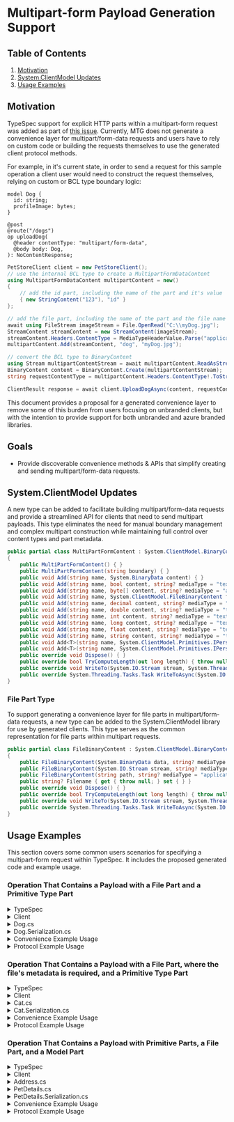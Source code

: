 # Multipart-form Payload Generation Support

## Table of Contents

1. [Motivation](#motivation)
2. [System.ClientModel Updates](#systemclientmodel-updates)
3. [Usage Examples](#usage-examples)

## Motivation

TypeSpec support for explicit HTTP parts within a multipart-form request was added as part of [this issue](https://github.com/microsoft/TypeSpec/issues/3046). Currently, MTG does not generate a convenience layer for multipart/form-data requests and users have to rely on custom code or building the requests themselves to use the generated client protocol methods.

For example, in it's current state, in order to send a request for this sample operation a client user would need to construct the request themselves, relying on custom or BCL type boundary logic:

```tsp
model Dog {
  id: string;
  profileImage: bytes;
}

@post
@route("/dogs")
op uploadDog(
  @header contentType: "multipart/form-data",
  @body body: Dog,
): NoContentResponse;
```

```csharp
PetStoreClient client = new PetStoreClient();
// use the internal BCL type to create a MultipartFormDataContent
using MultipartFormDataContent multipartContent = new()
{
    // add the id part, including the name of the part and it's value
    { new StringContent("123"), "id" }
};

// add the file part, including the name of the part and the file name
await using FileStream imageStream = File.OpenRead("C:\\myDog.jpg");
StreamContent streamContent = new StreamContent(imageStream);
streamContent.Headers.ContentType = MediaTypeHeaderValue.Parse("application/octet-stream");
multipartContent.Add(streamContent, "dog", "myDog.jpg");

// convert the BCL type to BinaryContent
using Stream multipartContentStream = await multipartContent.ReadAsStreamAsync();
BinaryContent content = BinaryContent.Create(multipartContentStream);
string requestContentType = multipartContent.Headers.ContentType!.ToString();

ClientResult response = await client.UploadDogAsync(content, requestContentType);
```

This document provides a proposal for a generated convenience layer to remove some of this burden from users focusing on unbranded clients,
but with the intention to provide support for both unbranded and azure branded libraries.

## Goals

- Provide discoverable convenience methods & APIs that simplify creating and sending multipart/form-data requests.

## System.ClientModel Updates

A new type can be added to facilitate building multipart/form-data requests and provide a streamlined API for clients that need to send multipart payloads. This type eliminates the need for manual boundary management and complex multipart construction while maintaining full control over content types and part metadata.

```c#
public partial class MultiPartFormContent : System.ClientModel.BinaryContent
{
    public MultiPartFormContent() { }
    public MultiPartFormContent(string boundary) { }
    public void Add(string name, System.BinaryData content) { }
    public void Add(string name, bool content, string? mediaType = "text/plain") { }
    public void Add(string name, byte[] content, string? mediaType = "application/octet-stream") { }
    public void Add(string name, System.ClientModel.FileBinaryContent fileContent) { }
    public void Add(string name, decimal content, string? mediaType = "text/plain") { }
    public void Add(string name, double content, string? mediaType = "text/plain") { }
    public void Add(string name, int content, string? mediaType = "text/plain") { }
    public void Add(string name, long content, string? mediaType = "text/plain") { }
    public void Add(string name, float content, string? mediaType = "text/plain") { }
    public void Add(string name, string content, string? mediaType = "text/plain") { }
    public void Add<T>(string name, System.ClientModel.Primitives.IPersistableModel<T> model) { }
    public void Add<T>(string name, System.ClientModel.Primitives.IPersistableModel<T> model, System.ClientModel.Primitives.ModelReaderWriterOptions? options = null, System.ClientModel.Primitives.ModelReaderWriterContext? context = null, string? mediaType = null) { }
    public override void Dispose() { }
    public override bool TryComputeLength(out long length) { throw null; }
    public override void WriteTo(System.IO.Stream stream, System.Threading.CancellationToken cancellationToken = default(System.Threading.CancellationToken)) { }
    public override System.Threading.Tasks.Task WriteToAsync(System.IO.Stream stream, System.Threading.CancellationToken cancellationToken = default(System.Threading.CancellationToken)) { throw null; }
}
```

### File Part Type

To support generating a convenience layer for file parts in multipart/form-data requests, a new type can be added to the System.ClientModel library for use by generated clients. This type serves as the common representation for file parts within multipart requests.

```csharp
public partial class FileBinaryContent : System.ClientModel.BinaryContent
{
    public FileBinaryContent(System.BinaryData data, string? mediaType = "application/octet-stream") { }
    public FileBinaryContent(System.IO.Stream stream, string? mediaType = "application/octet-stream") { }
    public FileBinaryContent(string path, string? mediaType = "application/octet-stream") { }
    public string? Filename { get { throw null; } set { } }
    public override void Dispose() { }
    public override bool TryComputeLength(out long length) { throw null; }
    public override void WriteTo(System.IO.Stream stream, System.Threading.CancellationToken cancellationToken = default(System.Threading.CancellationToken)) { }
    public override System.Threading.Tasks.Task WriteToAsync(System.IO.Stream stream, System.Threading.CancellationToken cancellationToken = default(System.Threading.CancellationToken)) { throw null; }
}
```

</details>

## Usage Examples

This section covers some common users scenarios for specifying a multipart-form request within TypeSpec. It includes the proposed generated code and example usage.

### Operation That Contains a Payload with a File Part and a Primitive Type Part

<details>
<summary>TypeSpec</summary>

```tsp
model Dog {
  id: HttpPart<string>;
  profileImage: HttpPart<File>; // File is a TypeSpec library model type
}

@post
@route("/dogs")
op uploadDog(
  @header contentType: "multipart/form-data",
  @multipartBody body: Dog,
): NoContentResponse;
```

</details>

<details>
<summary>Client</summary>

```c#
// Protocol methods
 public virtual ClientResult UploadDog(BinaryContent content, string contentType, RequestOptions options = null)
 {
     Argument.AssertNotNull(content, nameof(content));
     Argument.AssertNotNull(contentType, nameof(contentType));

     using PipelineMessage message = CreateUploadDogRequest(content, contentType, options);
     return ClientResult.FromResponse(Pipeline.ProcessMessage(message, options));
 }

 public virtual async Task<ClientResult> UploadDogAsync(BinaryContent content, string contentType, RequestOptions options = null)
 {
     Argument.AssertNotNull(content, nameof(content));
     Argument.AssertNotNull(contentType, nameof(contentType));

     using PipelineMessage message = CreateUploadDogRequest(content, contentType, options);
     return ClientResult.FromResponse(await Pipeline.ProcessMessageAsync(message, options).ConfigureAwait(false));
 }

// Convenience methods
public virtual async Task<ClientResult> UploadDogAsync(Dog body, CancellationToken cancellationToken = default)
{
    Argument.AssertNotNull(body, nameof(body));

    using MultiPartFormContent content = body.ToMultipartContent();
    return await UploadDogAsync(content, content.MediaType, cancellationToken.CanBeCanceled ? new RequestOptions { CancellationToken = cancellationToken } : null).ConfigureAwait(false);
}

public virtual ClientResult UploadDog(Dog body, CancellationToken cancellationToken = default)
{
    Argument.AssertNotNull(body, nameof(body));

    using MultiPartFormContent content = body.ToMultipartContent();
    return UploadDog(content, content.MediaType, cancellationToken.CanBeCanceled ? new RequestOptions { CancellationToken = cancellationToken } : null);
}
```

</details>

<details>
<summary>Dog.cs</summary>

```c#
public partial class Dog
{
    public Dog(string id, string profileImagePath)
    {
        Argument.AssertNotNull(id, nameof(id));
        Argument.AssertNotNull(profileImagePath, nameof(profileImagePath));

        Id = id;
        ProfileImage = new(profileImagePath);

    }
    public Dog(string id, Stream profileImage)
    {
        Argument.AssertNotNull(id, nameof(id));
        Argument.AssertNotNull(profileImage, nameof(profileImage));

        Id = id;
        ProfileImage = new(profileImage);
    }

    public Dog(string id, BinaryData profileImage)
    {
        Argument.AssertNotNull(id, nameof(id));
        Argument.AssertNotNull(profileImage, nameof(profileImage));

        Id = id;
        ProfileImage = new(profileImage);
    }

    public Dog(string id, FileBinaryContent profileImage)
    {
        Argument.AssertNotNull(id, nameof(id));
        Argument.AssertNotNull(profileImage, nameof(profileImage));

        Id = id;
        ProfileImage = profileImage;
    }

    public string Id { get; }
    public FileBinaryContent ProfileImage { get; }
}
```

</details>

<details>
<summary>Dog.Serialization.cs</summary>

```c#
public partial class Dog
{
    internal Dog()
    {
    }

    public partial class Dog
    {

        internal MultiPartFormContent ToMultipartContent()
        {
            MultiPartFormContent content = new();
            content.Add("id", Id);
            content.Add("profileImage", ProfileImage);
            
            return content;
        }
    }
}

```

</details>

<details>
<summary>Convenience Example Usage</summary>

```csharp
PetStoreClient client = new PetStoreClient();

Dog dog = new Dog("123", "C:\\myDog.jpg");
ClientResult response = await client.UploadDogAsync(dog);
```

</details>

<details>
<summary>Protocol Example Usage</summary>

```csharp
 PetStoreClient client = new PetStoreClient();

 using MultiPartFormContent content = new();
 content.Add("id", "123");
 content.Add("profileImage", new FileBinaryContent("C:\\myDog.jpg"));

 ClientResult response = await client.UploadDogAsync(content, content.MediaType);
```

</details>

### Operation That Contains a Payload with a File Part, where the file's metadata is required, and a Primitive Type Part

<details>
<summary>TypeSpec</summary>

```tsp
model Cat {
  id: HttpPart<string>;
  profileImage: HttpPart<FileRequiredMetaData>;
}

// filename and contentType are required. File is a TypeSpec library model type
model FileRequiredMetaData extends File {
  filename: string;
  contentType: string;
}

@post
@route("/cats")
op uploadCat(
  @header contentType: "multipart/form-data",
  @multipartBody body: Cat,
): NoContentResponse;
```

</details>

<details>
<summary>Client</summary>

```c#
// Protocol methods
 public virtual ClientResult UploadCat(BinaryContent content, string contentType, RequestOptions options = null)
 {
     Argument.AssertNotNull(content, nameof(content));
     Argument.AssertNotNull(contentType, nameof(contentType));

     using PipelineMessage message = CreateUploadCatRequest(content, contentType, options);
     return ClientResult.FromResponse(Pipeline.ProcessMessage(message, options));
 }

 public virtual async Task<ClientResult> UploadCatAsync(BinaryContent content, string contentType, RequestOptions options = null)
 {
     Argument.AssertNotNull(content, nameof(content));
     Argument.AssertNotNull(contentType, nameof(contentType));

     using PipelineMessage message = CreateUploadCatRequest(content, contentType, options);
     return ClientResult.FromResponse(await Pipeline.ProcessMessageAsync(message, options).ConfigureAwait(false));
 }

// Convenience methods
public virtual ClientResult UploadCat(Cat body, CancellationToken cancellationToken = default)
{
    Argument.AssertNotNull(body, nameof(body));

    using MultiPartFormContent content = body.ToMultipartContent();
    return UploadCat(content, content.MediaType, cancellationToken.CanBeCanceled ? new RequestOptions { CancellationToken = cancellationToken } : null);
}

public virtual async Task<ClientResult> UploadCatAsync(Cat body, CancellationToken cancellationToken = default)
{
    Argument.AssertNotNull(body, nameof(body));

    using MultiPartFormContent content = body.ToMultipartContent();
    return await UploadCatAsync(content, content.MediaType, cancellationToken.CanBeCanceled ? new RequestOptions { CancellationToken = cancellationToken } : null).ConfigureAwait(false);
}
```

</details>

<details>
<summary>Cat.cs</summary>

```c#
public partial class Cat
{
    public Cat(string id, string filename, string contentType, string profileImagePath)
    {
        Argument.AssertNotNullOrEmpty(id, nameof(id));
        Argument.AssertNotNullOrEmpty(filename, nameof(filename));
        Argument.AssertNotNullOrEmpty(contentType, nameof(contentType));
        Argument.AssertNotNullOrEmpty(profileImagePath, nameof(profileImagePath));

        ProfileImage = new(profileImagePath, contentType)
        {
            Filename = filename,
        };

    }
    public Cat(string id, string filename, string contentType, Stream profileImage)
    {
        Argument.AssertNotNullOrEmpty(id, nameof(id));
        Argument.AssertNotNullOrEmpty(filename, nameof(filename));
        Argument.AssertNotNullOrEmpty(contentType, nameof(contentType));
        Argument.AssertNotNull(profileImage, nameof(profileImage));

        ProfileImage = new(profileImage, contentType)
        {
            Filename = filename,
        };
    }

    public Cat(string id, string filename, string contentType, BinaryData profileImage)
    {
        Argument.AssertNotNullOrEmpty(id, nameof(id));
        Argument.AssertNotNullOrEmpty(filename, nameof(filename));
        Argument.AssertNotNullOrEmpty(contentType, nameof(contentType));
        Argument.AssertNotNull(profileImage, nameof(profileImage));

        ProfileImage = new(profileImage, contentType)
        {
            Filename = filename,
        };
    }

    public string Id { get; }
    public FileBinaryContent ProfileImage { get; }
}
```

</details>

<details>
<summary>Cat.Serialization.cs</summary>

```c#
public partial class Cat
{
    internal Cat()
    {
    }

    internal MultiPartFormContent ToMultipartContent()
    {
        MultiPartFormContent content = new();
        content.Add("id", Id);
        content.Add("profileImage", ProfileImage);

        return content;
    }
}
```

</details>

<details>
<summary>Convenience Example Usage</summary>

```csharp
 PetStoreClient client = new PetStoreClient();

 Cat cat = new Cat("123", "myCat.jpg", "image/jpeg", "C:\\myCat.jpg");
 ClientResult response = await client.UploadCatAsync(cat);
```

</details>

<details>
<summary>Protocol Example Usage</summary>

```csharp
 PetStoreClient client = new PetStoreClient();

 using MultiPartFormContent content = new();
 content.Add("id", "123");
 content.Add("profileImage",
     new FileBinaryContent("C:\\myCat.jpg", "image/jpeg")
     {
         Filename = "myCat.jpg"
     });

 ClientResult response = await client.UploadCatAsync(content, content.MediaType);
```

</details>

### Operation That Contains a Payload with Primitive Parts, a File Part, and a Model Part

<details>
<summary>TypeSpec</summary>

```tsp
model Address {
  city: string;
}

model PetDetails {
  id: HttpPart<string>;
  ownerName: HttpPart<string>;
  petName: HttpPart<string>;
  address: HttpPart<Address>;
  profileImage: HttpPart<File>;
}

@post
@route("/pet/details")
op uploadPetDetails(
    @header contentType: "multipart/form-data",
    @multipartBody body: PetDetails,
): NoContentResponse;
```

</details>

<details>
<summary>Client</summary>

```c#
// Protocol methods
public virtual ClientResult UploadPetDetails(BinaryContent content, string contentType, RequestOptions options = null)
{
    Argument.AssertNotNull(content, nameof(content));
    Argument.AssertNotNull(contentType, nameof(contentType));

    using PipelineMessage message = CreateUploadPetDetailsRequest(content, contentType, options);
    return ClientResult.FromResponse(Pipeline.ProcessMessage(message, options));
}

public virtual async Task<ClientResult> UploadPetDetailsAsync(BinaryContent content, string contentType, RequestOptions options = null)
{
    Argument.AssertNotNull(content, nameof(content));
    Argument.AssertNotNull(contentType, nameof(contentType));

    using PipelineMessage message = CreateUploadPetDetailsRequest(content, contentType, options);
    return ClientResult.FromResponse(await Pipeline.ProcessMessageAsync(message, options).ConfigureAwait(false));
}

// Convenience methods
public virtual ClientResult UploadPetDetails(PetDetails body, CancellationToken cancellationToken = default)
{
    Argument.AssertNotNull(body, nameof(body));

    using MultiPartFormContent content = body.ToMultipartContent();
    return UploadPetDetails(content, content.MediaType, cancellationToken.CanBeCanceled ? new RequestOptions { CancellationToken = cancellationToken } : null);
}

public virtual async Task<ClientResult> UploadPetDetailsAsync(PetDetails body, CancellationToken cancellationToken = default)
{
    Argument.AssertNotNull(body, nameof(body));

    using MultiPartFormContent content = body.ToMultipartContent();
    return await UploadPetDetailsAsync(content, content.MediaType, cancellationToken.CanBeCanceled ? new RequestOptions { CancellationToken = cancellationToken } : null).ConfigureAwait(false);
}
```

</details>

<details>
<summary>Address.cs</summary>

```c#
public partial class Address
{
    public Address(string city)
    {
        Argument.AssertNotNull(city, nameof(city));

        City = city;
    }

    public string City { get; }
}
```

</details>

<details>
<summary>PetDetails.cs</summary>

```c#
public partial class PetDetails
{
    public PetDetails(string id, string ownerName, string petName, Address address, string profileImagePath)
    {
        Argument.AssertNotNullOrEmpty(id, nameof(id));
        Argument.AssertNotNullOrEmpty(ownerName, nameof(ownerName));
        Argument.AssertNotNullOrEmpty(petName, nameof(petName));
        Argument.AssertNotNull(address, nameof(address));
        Argument.AssertNotNull(profileImagePath, nameof(profileImagePath));

        Id = id;
        OwnerName = ownerName;
        PetName = petName;
        Address = address;
        ProfileImage = new(profileImagePath);

    }
    public PetDetails(string id, string ownerName, string petName, Address address, Stream profileImage)
    {
        Argument.AssertNotNullOrEmpty(id, nameof(id));
        Argument.AssertNotNullOrEmpty(ownerName, nameof(ownerName));
        Argument.AssertNotNullOrEmpty(petName, nameof(petName));
        Argument.AssertNotNull(address, nameof(address));
        Argument.AssertNotNull(profileImage, nameof(profileImage));

        Id = id;
        OwnerName = ownerName;
        PetName = petName;
        Address = address;
        ProfileImage = new(profileImage);
    }

    public PetDetails(string id, string ownerName, string petName, Address address, BinaryData profileImage)
    {
        Argument.AssertNotNullOrEmpty(id, nameof(id));
        Argument.AssertNotNullOrEmpty(ownerName, nameof(ownerName));
        Argument.AssertNotNullOrEmpty(petName, nameof(petName));
        Argument.AssertNotNull(address, nameof(address));
        Argument.AssertNotNull(profileImage, nameof(profileImage));

        Id = id;
        OwnerName = ownerName;
        PetName = petName;
        Address = address;
        ProfileImage = new(profileImage);
    }

    public PetDetails(string id, string ownerName, string petName, Address address, FileBinaryContent profileImage)
    {
        Argument.AssertNotNullOrEmpty(id, nameof(id));
        Argument.AssertNotNullOrEmpty(ownerName, nameof(ownerName));
        Argument.AssertNotNullOrEmpty(petName, nameof(petName));
        Argument.AssertNotNull(address, nameof(address));
        Argument.AssertNotNull(profileImage, nameof(profileImage));

        Id = id;
        OwnerName = ownerName;
        PetName = petName;
        Address = address;
        ProfileImage = profileImage;
    }

    public string Id { get; }
    public string OwnerName { get; }
    public string PetName { get; }
    public Address Address { get; }
    public FileBinaryContent ProfileImage { get; }
}
```

</details>

<details>
<summary>PetDetails.Serialization.cs</summary>

```c#
public partial class PetDetails
{
    internal PetDetails()
    {
    }

    internal MultiPartFormContent ToMultipartContent()
    {
        MultiPartFormContent content = new MultiPartFormContent();
        content.Add("id", Id);
        content.Add("ownerName", OwnerName);
        content.Add("petName", PetName);
        content.Add("address", Address, ModelSerializationExtensions.WireOptions, new PetStoreContext());
        content.Add("profileImage", ProfileImage);

        return content;
    }
}
```

</details>

<details>
<summary>Convenience Example Usage</summary>

```csharp
PetStoreClient client = new PetStoreClient();

PetDetails petDetails = new PetDetails(
    "123",
    "John Doe",
    "Winston",
    new Address("123 Main St."),
    "C:\\winston.jpg");

var response = await client.UploadPetDetailsAsync(petDetails);
```

</details>

<details>
<summary>Protocol Example Usage</summary>

```csharp
 PetStoreClient client = new PetStoreClient();

using MultiPartFormContent content = new();
content.Add("id", "123");
content.Add("ownerName", "John Doe");
content.Add("petName", "Winston");
content.Add("address", new Address("123 Main St."));
content.Add("profileImage", new FileBinaryContent("C:\\winston.jpg"));

var response = await client.UploadPetDetailsAsync(content, content.MediaType);
```

</details>
